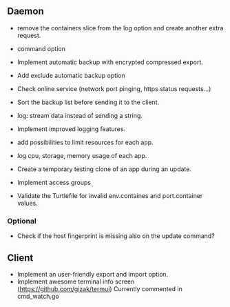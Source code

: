 ## Daemon

* remove the containers slice from the log option and create another extra request.
* command option
* Implement automatic backup with encrypted compressed export.
* Add exclude automatic backup option

* Check online service (network port pinging, https status requests...)
* Sort the backup list before sending it to the client.
* log: stream data instead of sending a string.
* Implement improved logging features.
* add possibilities to limit resources for each app.
* log cpu, storage, memory usage of each app.
* Create a temporary testing clone of an app during an update.
* Implement access groups
* Validate the Turtlefile for invalid env.containes and port.container values.

### Optional
* Check if the host fingerprint is missing also on the update command?



## Client

* Implement an user-friendly export and import option.
* Implement awesome terminal info screen (https://github.com/gizak/termui)
  Currently commented in cmd_watch.go